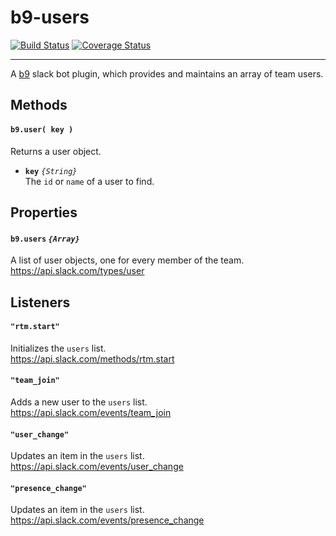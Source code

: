 # b9-users
[![Build Status](https://travis-ci.org/mhelgeson/b9-users.svg?branch=master)](https://travis-ci.org/mhelgeson/b9-users)
[![Coverage Status](https://coveralls.io/repos/github/mhelgeson/b9-users/badge.svg?branch=master)](https://coveralls.io/github/mhelgeson/b9-users?branch=master)

- - -

A [b9](https://github.com/mhelgeson/b9) slack bot plugin, which provides and maintains an array of team users.

## Methods

#### `b9.user( key )`
Returns a user object.

- **`key`** *`{String}`* <br />
The `id` or `name` of a user to find.

## Properties

#### `b9.users` *`{Array}`*
A list of user objects, one for every member of the team. <br />
https://api.slack.com/types/user

## Listeners

#### `"rtm.start"`
Initializes the `users` list. <br />
https://api.slack.com/methods/rtm.start

#### `"team_join"`
Adds a new user to the `users` list. <br />
https://api.slack.com/events/team_join

#### `"user_change"`
Updates an item in the `users` list. <br />
https://api.slack.com/events/user_change

#### `"presence_change"`
Updates an item in the `users` list. <br />
https://api.slack.com/events/presence_change
